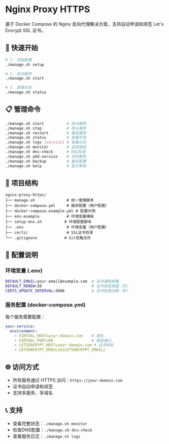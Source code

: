 # Nginx Proxy HTTPS

基于 Docker Compose 的 Nginx 反向代理解决方案，支持自动申请和续签 Let's Encrypt SSL 证书。

## 🚀 快速开始

```bash
# 1. 初始配置
./manage.sh setup

# 2. 启动服务
./manage.sh start

# 3. 查看状态
./manage.sh status
```

## 📋 管理命令

```bash
./manage.sh start          # 启动服务
./manage.sh stop           # 停止服务
./manage.sh restart        # 重启服务
./manage.sh status         # 查看状态
./manage.sh logs [service] # 查看日志
./manage.sh monitor        # 监控报告
./manage.sh dns-check      # DNS检查
./manage.sh add-service    # 添加服务
./manage.sh backup         # 备份配置
./manage.sh help           # 显示帮助
```

## 📁 项目结构

```
nginx-proxy-https/
├── manage.sh              # 统一管理脚本
├── docker-compose.yml     # 服务配置（用户配置）
├── docker-compose.example.yml # 配置示例
├── env.example            # 环境变量模板
├── setup-env.sh          # 环境配置脚本
├── .env                   # 环境变量（用户配置）
├── certs/                 # SSL证书目录
└── .gitignore            # Git忽略文件
```

## 🔧 配置说明

### 环境变量 (.env)
```bash
DEFAULT_EMAIL=your-email@example.com  # 证书通知邮箱
DEFAULT_RENEW=30                      # 证书续签阈值（天）
CERTS_UPDATE_INTERVAL=3600            # 证书检查间隔（秒）
```

### 服务配置 (docker-compose.yml)
每个服务需要配置：
```yaml
your-service:
  environment:
    - VIRTUAL_HOST=your-domain.com    # 域名
    - VIRTUAL_PORT=80                 # 服务端口
    - LETSENCRYPT_HOST=your-domain.com # 证书域名
    - LETSENCRYPT_EMAIL=${LETSENCRYPT_EMAIL}
```

## 🌐 访问方式

- 所有服务通过 HTTPS 访问：`https://your-domain.com`
- 证书自动申请和续签
- 支持多服务、多域名

## 📞 支持

- 查看完整状态：`./manage.sh monitor`
- 检查DNS配置：`./manage.sh dns-check`
- 查看服务日志：`./manage.sh logs` 